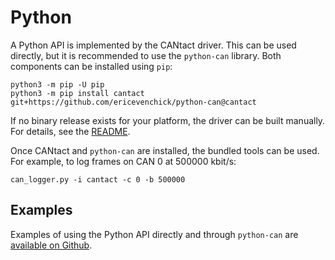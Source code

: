 # Python

A Python API is implemented by the CANtact driver. This can be used directly, but it is recommended to use 
the `python-can` library. Both components can be installed using `pip`:

```
python3 -m pip -U pip
python3 -m pip install cantact git+https://github.com/ericevenchick/python-can@cantact
```

If no binary release exists for your platform, the driver can be built manually. 
For details, see the [README](https://github.com/linklayer/cantact/#building-python-support).

Once CANtact and `python-can` are installed, the bundled tools can be used. For example,
to log frames on CAN 0 at 500000 kbit/s:

```
can_logger.py -i cantact -c 0 -b 500000
```

## Examples

Examples of using the Python API directly and through `python-can` are 
[available on Github](https://github.com/linklayer/cantact/tree/master/driver/examples).